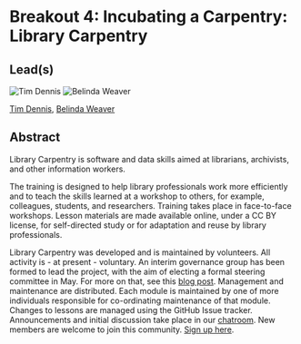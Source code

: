 # Breakout 4: **Incubating a Carpentry: Library Carpentry**

## Lead(s)

![Tim Dennis](https://pbs.twimg.com/profile_images/858727947133267968/Az0QOyA1_400x400.jpg)
![Belinda Weaver](https://carpentries.org/img/team/5.jpg)

[Tim Dennis](https://twitter.com/jt14den), [Belinda Weaver](https://twitter.com/cloudaus)


## Abstract

Library Carpentry is software and data skills aimed at librarians, archivists, and other information workers.

The training is designed to help library professionals work more efficiently and to teach the skills learned at a workshop to others, for example, colleagues, students, and researchers. Training takes place in face-to-face workshops. Lesson materials are made available online, under a CC BY license, for self-directed study or for adaptation and reuse by library professionals.

Library Carpentry was developed and is maintained by volunteers. All activity is - at present - voluntary. An interim governance group has been formed to lead the project, with the aim of electing a formal steering committee in May. For more on that, see this [blog post](https://software-carpentry.org/blog/2018/02/library-carpentry-governance.html). Management and maintenance are distributed. Each module is maintained by one of more individuals responsible for co-ordinating maintenance of that module. Changes to lessons are managed using the GitHub Issue tracker. Announcements and initial discussion take place in our [chatroom](https://gitter.im/LibraryCarpentry/Lobby). New members are welcome to join this community. [Sign up here](https://docs.google.com/forms/d/e/1FAIpQLScd90vQzJcxGsT3rRtY5bZsf4oMRX0HEhzfLV16bDSDVtxNrw/viewform).





